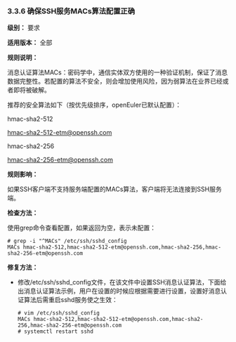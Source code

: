 ### 3.3.6 确保SSH服务MACs算法配置正确

**级别：** 要求

**适用版本：** 全部

**规则说明：** 

消息认证算法MACs：密码学中，通信实体双方使用的一种验证机制，保证了消息数据完整性。若配置的算法不安全，则会增加使用风险，因为弱算法在业界已经或者即将被破解。

推荐的安全算法如下（按优先级排序，openEuler已默认配置）：

hmac-sha2-512

hmac-sha2-512-etm@openssh.com

hmac-sha2-256

hmac-sha2-256-etm@openssh.com

**规则影响：**

如果SSH客户端不支持服务端配置的MACs算法，客户端将无法连接到SSH服务端。

**检查方法：**

使用grep命令查看配置，如果返回为空，表示未配置：

```
# grep -i "^MACs" /etc/ssh/sshd_config
MACs hmac-sha2-512,hmac-sha2-512-etm@openssh.com,hmac-sha2-256,hmac-sha2-256-etm@openssh.com
```

**修复方法：**

- 修改/etc/ssh/sshd_config文件，在该文件中设置SSH消息认证算法，下面给出消息认证算法示例，用户在设置的时候应根据需要进行设置，设置好消息认证算法后需重启sshd服务使之生效：

  ```
  # vim /etc/ssh/sshd_config
  MACs hmac-sha2-512,hmac-sha2-512-etm@openssh.com,hmac-sha2-256,hmac-sha2-256-etm@openssh.com
  # systemctl restart sshd
  ```